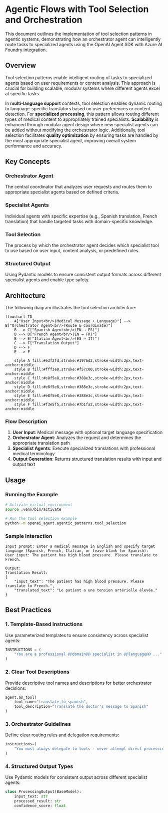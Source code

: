 # Agentic Flows with Tool Selection and Orchestration

This document outlines the implementation of tool selection patterns in agentic
systems, demonstrating how an orchestrator agent can intelligently route tasks
to specialized agents using the OpenAI Agent SDK with Azure AI Foundry
integration.

## Overview

Tool selection patterns enable intelligent routing of tasks to specialized
agents based on user requirements or content analysis. This approach is crucial
for building scalable, modular systems where different agents excel at specific
tasks.

In **multi-language support** contexts, tool selection enables dynamic routing
to language-specific translators based on user preferences or content detection.
For **specialized processing**, this pattern allows routing different types of
medical content to appropriately trained specialists. **Scalability** is
enhanced through modular agent design where new specialist agents can be added
without modifying the orchestrator logic. Additionally, tool selection
facilitates **quality optimization** by ensuring tasks are handled by the most
appropriate specialist agent, improving overall system performance and accuracy.

## Key Concepts

### Orchestrator Agent

The central coordinator that analyzes user requests and routes them to
appropriate specialist agents based on defined criteria.

### Specialist Agents

Individual agents with specific expertise (e.g., Spanish translation, French
translation) that handle targeted tasks with domain-specific knowledge.

### Tool Selection

The process by which the orchestrator agent decides which specialist tool to use
based on user input, content analysis, or predefined rules.

### Structured Output

Using Pydantic models to ensure consistent output formats across different
specialist agents and enable type safety.

## Architecture

The following diagram illustrates the tool selection architecture:

```mermaid
flowchart TD
    A["User Input<br/>(Medical Message + Language)"] --> B["Orchestrator Agent<br/>(Route & Coordinate)"]
    B --> C["Spanish Agent<br/>(EN → ES)"]
    B --> D["French Agent<br/>(EN → FR)"]
    B --> E["Italian Agent<br/>(ES → IT)"]
    C --> F["Translation Output"]
    D --> F
    E --> F

    style A fill:#e3f2fd,stroke:#1976d2,stroke-width:2px,text-anchor:middle
    style B fill:#fff3e0,stroke:#f57c00,stroke-width:2px,text-anchor:middle
    style C fill:#e8f5e8,stroke:#388e3c,stroke-width:2px,text-anchor:middle
    style D fill:#e8f5e8,stroke:#388e3c,stroke-width:2px,text-anchor:middle
    style E fill:#e8f5e8,stroke:#388e3c,stroke-width:2px,text-anchor:middle
    style F fill:#f3e5f5,stroke:#7b1fa2,stroke-width:2px,text-anchor:middle
```

### Flow Description

1. **User Input**: Medical message with optional target language specification
2. **Orchestrator Agent**: Analyzes the request and determines the appropriate
   translation path
3. **Specialist Agents**: Execute specialized translations with professional
   medical terminology
4. **Output Generation**: Returns structured translation results with input and
   output text

## Usage

### Running the Example

```bash
# Activate virtual environment
source .venv/bin/activate

# Run the tool selection example
python -m openai_agent.agentic_patterns.tool_selection
```

### Sample Interaction

```
Input prompt: Enter a medical message in English and specify target language (Spanish, French, Italian, or leave blank for Spanish):
User input: The patient has high blood pressure. Please translate to French.

Output:
Translation Result:
{
    "input_text": "The patient has high blood pressure. Please translate to French.",
    "translated_text": "Le patient a une tension artérielle élevée."
}
```

## Best Practices

### 1. Template-Based Instructions

Use parameterized templates to ensure consistency across specialist agents:

```python
INSTRUCTIONS = (
    "You are a professional @@domain@@ specialist in @@language@@ ..."
)
```

### 2. Clear Tool Descriptions

Provide descriptive tool names and descriptions for better orchestrator
decisions:

```python
agent.as_tool(
    tool_name="translate_to_spanish",
    tool_description="Translate the doctor's message to Spanish"
)
```

### 3. Orchestrator Guidelines

Define clear routing rules and delegation requirements:

```python
instructions=(
    "You must always delegate to tools - never attempt direct processing."
)
```

### 4. Structured Output Types

Use Pydantic models for consistent output across different specialist agents:

```python
class ProcessingOutput(BaseModel):
    input_text: str
    processed_result: str
    confidence_score: float
```
